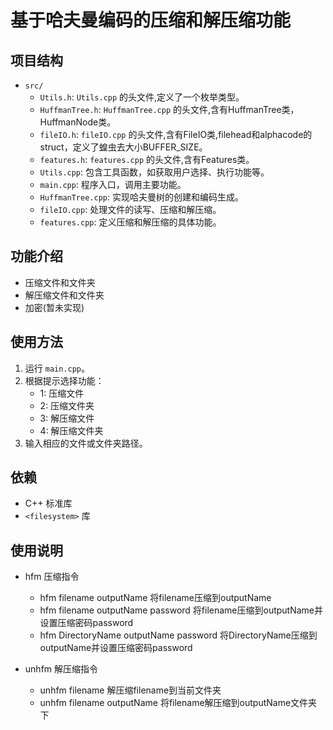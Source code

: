 # 基于哈夫曼编码的压缩和解压缩功能

## 项目结构

- `src/`
  - `Utils.h`: `Utils.cpp` 的头文件,定义了一个枚举类型。
  - `HuffmanTree.h`: `HuffmanTree.cpp` 的头文件,含有HuffmanTree类，HuffmanNode类。
  - `fileIO.h`: `fileIO.cpp` 的头文件,含有FileIO类,filehead和alphacode的struct，定义了蝗虫去大小BUFFER_SIZE。
  - `features.h`: `features.cpp` 的头文件,含有Features类。
  - `Utils.cpp`: 包含工具函数，如获取用户选择、执行功能等。
  - `main.cpp`: 程序入口，调用主要功能。
  - `HuffmanTree.cpp`: 实现哈夫曼树的创建和编码生成。
  - `fileIO.cpp`: 处理文件的读写、压缩和解压缩。
  - `features.cpp`: 定义压缩和解压缩的具体功能。

## 功能介绍

- 压缩文件和文件夹
- 解压缩文件和文件夹
- 加密(暂未实现)

## 使用方法

1. 运行 `main.cpp`。
2. 根据提示选择功能：
   - 1: 压缩文件
   - 2: 压缩文件夹
   - 3: 解压缩文件
   - 4: 解压缩文件夹
3. 输入相应的文件或文件夹路径。

## 依赖

- C++ 标准库
- `<filesystem>` 库


## 使用说明

- hfm 压缩指令
  - hfm filename outputName               将filename压缩到outputName
  - hfm filename outputName password      将filename压缩到outputName并设置压缩密码password
  - hfm DirectoryName outputName password 将DirectoryName压缩到outputName并设置压缩密码password

- unhfm 解压缩指令
  - unhfm filename                          解压缩filename到当前文件夹
  - unhfm filename outputName               将filename解压缩到outputName文件夹下
  <!-- - unhfm filename outputName password 以压缩密码password将filename解压缩到outputName -->
